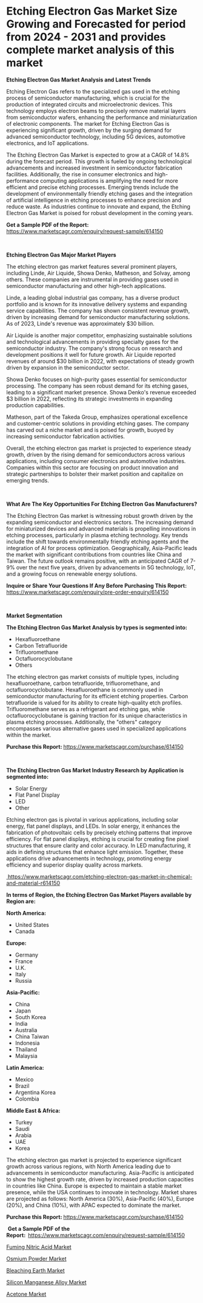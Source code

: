 <p><h1>Etching Electron Gas Market Size Growing and Forecasted for period from 2024 - 2031 and provides complete market analysis of this market</h1></p><p><strong>Etching Electron Gas Market Analysis and Latest Trends</strong></p>
<p><p>Etching Electron Gas refers to the specialized gas used in the etching process of semiconductor manufacturing, which is crucial for the production of integrated circuits and microelectronic devices. This technology employs electron beams to precisely remove material layers from semiconductor wafers, enhancing the performance and miniaturization of electronic components. The market for Etching Electron Gas is experiencing significant growth, driven by the surging demand for advanced semiconductor technology, including 5G devices, automotive electronics, and IoT applications.</p><p>The Etching Electron Gas Market is expected to grow at a CAGR of 14.8% during the forecast period. This growth is fueled by ongoing technological advancements and increased investment in semiconductor fabrication facilities. Additionally, the rise in consumer electronics and high-performance computing applications is amplifying the need for more efficient and precise etching processes. Emerging trends include the development of environmentally friendly etching gases and the integration of artificial intelligence in etching processes to enhance precision and reduce waste. As industries continue to innovate and expand, the Etching Electron Gas Market is poised for robust development in the coming years.</p></p>
<p><strong>Get a Sample PDF of the Report:&nbsp;</strong> <a href="https://www.marketscagr.com/enquiry/request-sample/614150?utm_campaign=1868&utm_medium=2&utm_source=Github&utm_content=ia&utm_term=11122024&utm_id=etching-electron-gas">https://www.marketscagr.com/enquiry/request-sample/614150</a></p>
<p>&nbsp;</p>
<p><strong>Etching Electron Gas Major Market Players</strong></p>
<p><p>The etching electron gas market features several prominent players, including Linde, Air Liquide, Showa Denko, Matheson, and Solvay, among others. These companies are instrumental in providing gases used in semiconductor manufacturing and other high-tech applications.</p><p>Linde, a leading global industrial gas company, has a diverse product portfolio and is known for its innovative delivery systems and expanding service capabilities. The company has shown consistent revenue growth, driven by increasing demand for semiconductor manufacturing solutions. As of 2023, Linde's revenue was approximately $30 billion.</p><p>Air Liquide is another major competitor, emphasizing sustainable solutions and technological advancements in providing specialty gases for the semiconductor industry. The company's strong focus on research and development positions it well for future growth. Air Liquide reported revenues of around $30 billion in 2022, with expectations of steady growth driven by expansion in the semiconductor sector.</p><p>Showa Denko focuses on high-purity gases essential for semiconductor processing. The company has seen robust demand for its etching gases, leading to a significant market presence. Showa Denko's revenue exceeded $3 billion in 2022, reflecting its strategic investments in expanding production capabilities.</p><p>Matheson, part of the Takeda Group, emphasizes operational excellence and customer-centric solutions in providing etching gases. The company has carved out a niche market and is poised for growth, buoyed by increasing semiconductor fabrication activities.</p><p>Overall, the etching electron gas market is projected to experience steady growth, driven by the rising demand for semiconductors across various applications, including consumer electronics and automotive industries. Companies within this sector are focusing on product innovation and strategic partnerships to bolster their market position and capitalize on emerging trends.</p></p>
<p>&nbsp;</p>
<p><strong>What Are The Key Opportunities For Etching Electron Gas Manufacturers?</strong></p>
<p><p>The Etching Electron Gas market is witnessing robust growth driven by the expanding semiconductor and electronics sectors. The increasing demand for miniaturized devices and advanced materials is propelling innovations in etching processes, particularly in plasma etching technology. Key trends include the shift towards environmentally friendly etching agents and the integration of AI for process optimization. Geographically, Asia-Pacific leads the market with significant contributions from countries like China and Taiwan. The future outlook remains positive, with an anticipated CAGR of 7-9% over the next five years, driven by advancements in 5G technology, IoT, and a growing focus on renewable energy solutions.</p></p>
<p><strong>Inquire or Share Your Questions If Any Before Purchasing This Report:</strong> <a href="https://www.marketscagr.com/enquiry/pre-order-enquiry/614150?utm_campaign=1868&utm_medium=2&utm_source=Github&utm_content=ia&utm_term=11122024&utm_id=etching-electron-gas">https://www.marketscagr.com/enquiry/pre-order-enquiry/614150</a></p>
<p>&nbsp;</p>
<p><strong>Market Segmentation</strong></p>
<p><strong>The Etching Electron Gas Market Analysis by types is segmented into:</strong></p>
<p><ul><li>Hexafluoroethane</li><li>Carbon Tetrafluoride</li><li>Trifluoromethane</li><li>Octafluorocyclobutane</li><li>Others</li></ul></p>
<p><p>The etching electron gas market consists of multiple types, including hexafluoroethane, carbon tetrafluoride, trifluoromethane, and octafluorocyclobutane. Hexafluoroethane is commonly used in semiconductor manufacturing for its efficient etching properties. Carbon tetrafluoride is valued for its ability to create high-quality etch profiles. Trifluoromethane serves as a refrigerant and etching gas, while octafluorocyclobutane is gaining traction for its unique characteristics in plasma etching processes. Additionally, the "others" category encompasses various alternative gases used in specialized applications within the market.</p></p>
<p><strong>Purchase this Report:&nbsp;</strong><a href="https://www.marketscagr.com/purchase/614150?utm_campaign=1868&utm_medium=2&utm_source=Github&utm_content=ia&utm_term=11122024&utm_id=etching-electron-gas">https://www.marketscagr.com/purchase/614150</a></p>
<p>&nbsp;</p>
<p><strong>The Etching Electron Gas Market Industry Research by Application is segmented into:</strong></p>
<p><ul><li>Solar Energy</li><li>Flat Panel Display</li><li>LED</li><li>Other</li></ul></p>
<p><p>Etching electron gas is pivotal in various applications, including solar energy, flat panel displays, and LEDs. In solar energy, it enhances the fabrication of photovoltaic cells by precisely etching patterns that improve efficiency. For flat panel displays, etching is crucial for creating fine pixel structures that ensure clarity and color accuracy. In LED manufacturing, it aids in defining structures that enhance light emission. Together, these applications drive advancements in technology, promoting energy efficiency and superior display quality across markets.</p></p>
<p><a href="https://www.marketscagr.com/etching-electron-gas-market-in-chemical-and-material-r614150?utm_campaign=1868&utm_medium=2&utm_source=Github&utm_content=ia&utm_term=11122024&utm_id=etching-electron-gas">&nbsp;https://www.marketscagr.com/etching-electron-gas-market-in-chemical-and-material-r614150</a></p>
<p><strong>In terms of Region, the Etching Electron Gas Market Players available by Region are:</strong></p>
<p>
    <p> <strong> North America: </strong>
        <ul>
            <li>United States</li>
            <li>Canada</li>
        </ul>
        </p> 
    <p> <strong> Europe: </strong>
        <ul>
            <li>Germany</li>
            <li>France</li>
            <li>U.K.</li>
            <li>Italy</li>
            <li>Russia</li>
        </ul>
        </p> 
    <p> <strong> Asia-Pacific: </strong>
        <ul>
            <li>China</li>
            <li>Japan</li>
            <li>South Korea</li>
            <li>India</li>
            <li>Australia</li>
            <li>China Taiwan</li>
            <li>Indonesia</li>
            <li>Thailand</li>
            <li>Malaysia</li>
        </ul>
        </p> 
    <p> <strong> Latin America: </strong>
        <ul>
            <li>Mexico</li>
            <li>Brazil</li>
            <li>Argentina Korea</li>
            <li>Colombia</li>
        </ul>
        </p> 
    <p> <strong> Middle East & Africa: </strong>
        <ul>
            <li>Turkey</li>
            <li>Saudi</li>
            <li>Arabia</li>
            <li>UAE</li>
            <li>Korea</li>
        </ul>
    </p>
    </p>
<p><p>The etching electron gas market is projected to experience significant growth across various regions, with North America leading due to advancements in semiconductor manufacturing. Asia-Pacific is anticipated to show the highest growth rate, driven by increased production capacities in countries like China. Europe is expected to maintain a stable market presence, while the USA continues to innovate in technology. Market shares are projected as follows: North America (30%), Asia-Pacific (40%), Europe (20%), and China (10%), with APAC expected to dominate the market.</p></p>
<p><strong>Purchase this Report: </strong><a href="https://www.marketscagr.com/purchase/614150?utm_campaign=1868&utm_medium=2&utm_source=Github&utm_content=ia&utm_term=11122024&utm_id=etching-electron-gas">https://www.marketscagr.com/purchase/614150</a></p>
<p>&nbsp;<strong>Get a Sample PDF of the Report:&nbsp;&nbsp;</strong><a href="https://www.marketscagr.com/enquiry/request-sample/614150?utm_campaign=1868&utm_medium=2&utm_source=Github&utm_content=ia&utm_term=11122024&utm_id=etching-electron-gas">https://www.marketscagr.com/enquiry/request-sample/614150</a></p>
<p><strong></strong></p>
<p><p><a href="https://www.linkedin.com/pulse/fuming-nitric-acid-market-trends-report-industry-analysis-ofbwe?utm_campaign=1868&utm_medium=2&utm_source=Github&utm_content=ia&utm_term=11122024&utm_id=etching-electron-gas">Fuming Nitric Acid Market</a></p><p><a href="https://www.linkedin.com/pulse/trends-global-osmium-powder-market-forecast-analysis-2024-agvne?utm_campaign=1868&utm_medium=2&utm_source=Github&utm_content=ia&utm_term=11122024&utm_id=etching-electron-gas">Osmium Powder Market</a></p><p><a href="https://www.linkedin.com/pulse/bleaching-earth-market-size-forecast-analysis-114-cagr-jjnve?utm_campaign=1868&utm_medium=2&utm_source=Github&utm_content=ia&utm_term=11122024&utm_id=etching-electron-gas">Bleaching Earth Market</a></p><p><a href="https://www.linkedin.com/pulse/in-depth-silicon-manganese-alloy-report-industry-analysis-ku8xe?utm_campaign=1868&utm_medium=2&utm_source=Github&utm_content=ia&utm_term=11122024&utm_id=etching-electron-gas">Silicon Manganese Alloy Market</a></p><p><a href="https://www.linkedin.com/pulse/precise-information-acetone-market-size-share-volume-twgie?utm_campaign=1868&utm_medium=2&utm_source=Github&utm_content=ia&utm_term=11122024&utm_id=etching-electron-gas">Acetone Market</a></p></p>